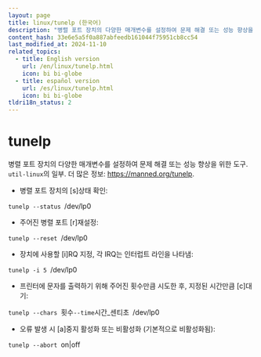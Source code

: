 ```yaml
---
layout: page
title: linux/tunelp (한국어)
description: "병렬 포트 장치의 다양한 매개변수를 설정하여 문제 해결 또는 성능 향상을 위한 도구."
content_hash: 33e6e5a5f0a887abfeedb161044f75951cb8cc54
last_modified_at: 2024-11-10
related_topics:
  - title: English version
    url: /en/linux/tunelp.html
    icon: bi bi-globe
  - title: español version
    url: /es/linux/tunelp.html
    icon: bi bi-globe
tldri18n_status: 2
---
```

# tunelp

병렬 포트 장치의 다양한 매개변수를 설정하여 문제 해결 또는 성능 향상을 위한 도구.
`util-linux`의 일부.
더 많은 정보: <https://manned.org/tunelp>.

- 병렬 포트 장치의 [s]상태 확인:

`tunelp --status `<span class="tldr-var badge badge-pill bg-dark-lm bg-white-dm text-white-lm text-dark-dm font-weight-bold">/dev/lp0</span>

- 주어진 병렬 포트 [r]재설정:

`tunelp --reset `<span class="tldr-var badge badge-pill bg-dark-lm bg-white-dm text-white-lm text-dark-dm font-weight-bold">/dev/lp0</span>

- 장치에 사용할 [i]RQ 지정, 각 IRQ는 인터럽트 라인을 나타냄:

`tunelp -i 5 `<span class="tldr-var badge badge-pill bg-dark-lm bg-white-dm text-white-lm text-dark-dm font-weight-bold">/dev/lp0</span>

- 프린터에 문자를 출력하기 위해 주어진 횟수만큼 시도한 후, 지정된 시간만큼 [c]대기:

`tunelp --chars `<span class="tldr-var badge badge-pill bg-dark-lm bg-white-dm text-white-lm text-dark-dm font-weight-bold">횟수</span>` --time `<span class="tldr-var badge badge-pill bg-dark-lm bg-white-dm text-white-lm text-dark-dm font-weight-bold">시간_센티초</span>` `<span class="tldr-var badge badge-pill bg-dark-lm bg-white-dm text-white-lm text-dark-dm font-weight-bold">/dev/lp0</span>

- 오류 발생 시 [a]중지 활성화 또는 비활성화 (기본적으로 비활성화됨):

`tunelp --abort `<span class="tldr-var badge badge-pill bg-dark-lm bg-white-dm text-white-lm text-dark-dm font-weight-bold">on|off</span>
